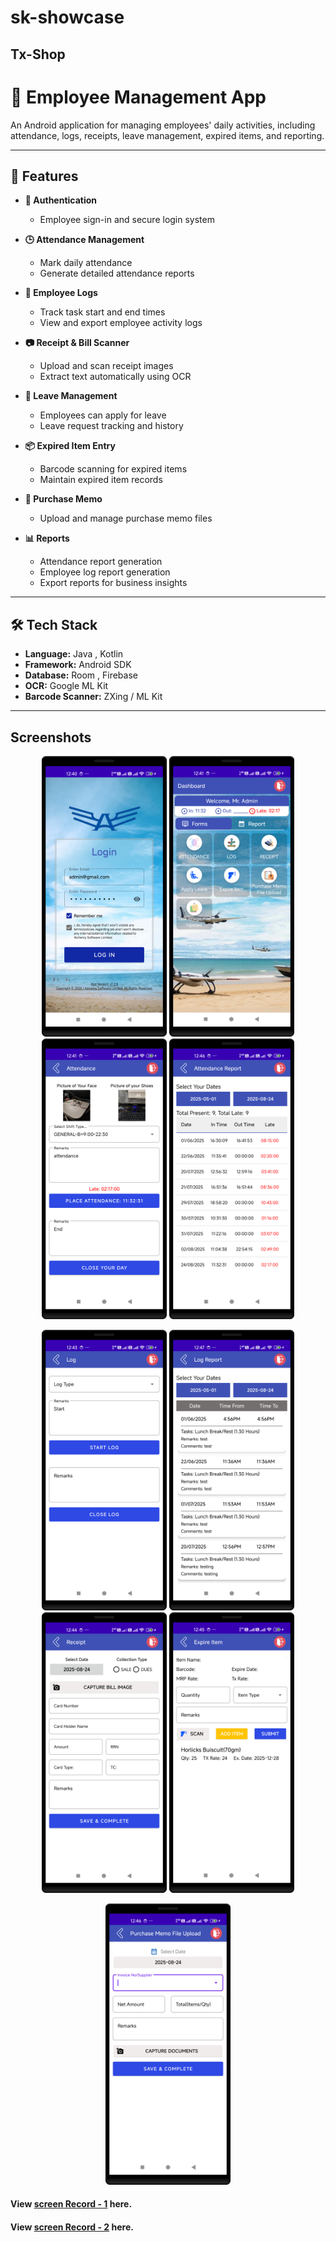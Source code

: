 # sk-showcase
## Tx-Shop
# 📱 Employee Management App  

An Android application for managing employees' daily activities, including attendance, logs, receipts, leave management, expired items, and reporting.  

---

## 🚀 Features  

- **🔐 Authentication**  
  - Employee sign-in and secure login system  

- **🕒 Attendance Management**  
  - Mark daily attendance  
  - Generate detailed attendance reports  

- **📝 Employee Logs**  
  - Track task start and end times  
  - View and export employee activity logs  

- **📷 Receipt & Bill Scanner**  
  - Upload and scan receipt images  
  - Extract text automatically using OCR  

- **📅 Leave Management**  
  - Employees can apply for leave  
  - Leave request tracking and history  

- **📦 Expired Item Entry**  
  - Barcode scanning for expired items  
  - Maintain expired item records  

- **🧾 Purchase Memo**  
  - Upload and manage purchase memo files  

- **📊 Reports**  
  - Attendance report generation  
  - Employee log report generation  
  - Export reports for business insights  

---

## 🛠️ Tech Stack  

- **Language:** Java , Kotlin  
- **Framework:** Android SDK  
- **Database:**  Room , Firebase   
- **OCR:** Google ML Kit   
- **Barcode Scanner:** ZXing / ML Kit  

---
  
## Screenshots    
 <p align="center">          
 <img src="https://github.com/sknathbd/sk-showcase/blob/master/Screenshot_login.png?raw=true" width="200" />          
  <img src="https://github.com/sknathbd/sk-showcase/blob/master/Screenshot_dashboard.png?raw=true" width="200" />          
   <img src="https://github.com/sknathbd/sk-showcase/blob/master/Screenshot_attendance.png?raw=true" width="200" />          
   <img src="https://github.com/sknathbd/sk-showcase/blob/master/Screenshot_attendance%20report.png?raw=true" width="200" /> </p> <p align="center">          
 <img src="https://github.com/sknathbd/sk-showcase/blob/master/log.png?raw=true" width="200" />          
  <img src="https://github.com/sknathbd/sk-showcase/blob/master/Screenshot_log_report.png?raw=true" width="200" />          
   <img src="https://github.com/sknathbd/sk-showcase/blob/master/Screenshot_receipt.png?raw=true" width="200" />          
   <img src="https://github.com/sknathbd/sk-showcase/blob/master/Screenshot_expire_item.png?raw=true" width="200" /> </p> <p align="center">          
 <img src="https://github.com/sknathbd/sk-showcase/blob/master/Screenshot_purchase_memo.png?raw=true" width="200" /> 
</p>

#### View [screen Record - 1](https://youtube.com/shorts/Mx9ctOUyWAY?si=_ks5e7jRRDR_7aJK) here.
#### View [screen Record - 2](https://youtube.com/shorts/spyfHkq2x78?si=nBOUpNpVbubo2FLw) here.
